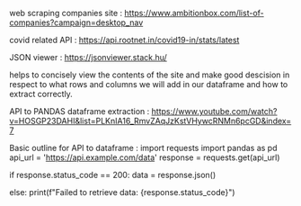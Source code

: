web scraping companies site :
        https://www.ambitionbox.com/list-of-companies?campaign=desktop_nav



covid related API :
        https://api.rootnet.in/covid19-in/stats/latest



JSON viewer :
      https://jsonviewer.stack.hu/

helps to concisely view the contents of the site and make good descision in respect to what rows and columns we will add in our dataframe and how to extract correctly.



API to PANDAS dataframe extraction :
      https://www.youtube.com/watch?v=HOSGP23DAHI&list=PLKnIA16_RmvZAqJzKstVHywcRNMn6pcGD&index=7



Basic outline for API to dataframe :
import requests
import pandas as pd
api_url = 'https://api.example.com/data'
response = requests.get(api_url)

if response.status_code == 200:
    data = response.json()
    
else:
    print(f"Failed to retrieve data: {response.status_code}")
